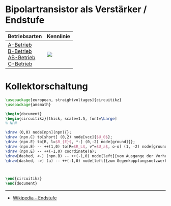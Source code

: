 # Bipolartransistor als Verstärker / Endstufe

| Betriebsarten                                                                                                      | Kennlinie                                       |
| ------------------------------------------------------------------------------------------------------------------ | ----------------------------------------------- |
| [A-Betrieb](A-Betrieb.md)<br>[B-Betrieb](B-Betrieb.md)<br>[AB-Betrieb](AB-Betrieb.md)<br>[C-Betrieb](C-Betrieb.md) | ![](assets/Pasted%20image%2020230922135134.png) |

# Kollektorschaltung

```tikz
\usepackage[european, straightvoltages]{circuitikz}
\usepackage{amsmath}

\begin{document}
\begin{circuitikz}[thick, scale=1.5, font=\Large]
% NPN

\draw (0,0) node[npn](npn){};
\draw (npn.C) to[short] (0,2) node[vcc]{$U_0$};
\draw (npn.E) to[R, l=$R_{E}$, *-] (0,-2) node[ground]{};
\draw (npn.E) -- ++(1,0) to[R=$R_L$, v^=$U_a$, o-o] (1, -2) node[ground]{};
\draw (npn.E) -- ++(-1,0) coordinate(a);
\draw[dashed, <-] (npn.B) -- ++(-1,0) node[left]{vom Ausgange der Vorherigen Stufe};
\draw[dashed, ->] (a) -- ++(-1,0) node[left]{zum Gegenkopplungsnetzwerk (hochohmig)};



\end{circuitikz}
\end{document}
```


---

- [Wikipedia - Endstufe](https://de.wikipedia.org/wiki/Endstufe)
